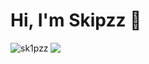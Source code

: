 <h1>Hi, I'm Skipzz 👋</h1>

<img src="https://github-readme-stats.vercel.app/api?username=Sk1pzz&&show_icons=true&title_color=ffffff&icon_color=bb2acf&text_color=daf7dc&bg_color=151515">
<img align="left" src="https://github-readme-stats.vercel.app/api/top-langs?username=sk1pzz&show_icons=true&locale=en&layout=compact" alt="sk1pzz" />

